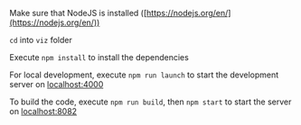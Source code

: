 Make sure that NodeJS is installed ([https://nodejs.org/en/](https://nodejs.org/en/))

`cd` into `viz` folder

Execute `npm install` to install the dependencies

For local development, execute `npm run launch` to start the development server on [localhost:4000](http://localhost:4000)

To build the code, execute `npm run build`, then `npm start` to start the server on [localhost:8082](http://localhost:8082)
